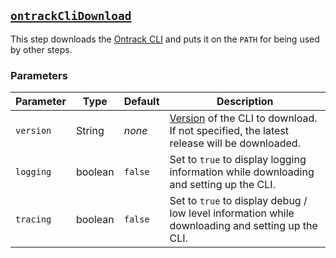 ## [`ontrackCliDownload`](ontrackCliDownload.groovy)

This step downloads the [Ontrack CLI](https://github.com/nemerosa/ontrack-cli) and puts it on the `PATH` for being used by other steps.

### Parameters

| Parameter | Type | Default | Description |
|---|---|---|---|
| `version` | String | _none_ | [Version](https://github.com/nemerosa/ontrack-cli/releases) of the CLI to download. If not specified, the latest release will be downloaded. |
| `logging` | boolean | `false` | Set to `true` to display logging information while downloading and setting up the CLI. |
| `tracing` | boolean | `false` | Set to `true` to display debug / low level information while downloading and setting up the CLI. |
